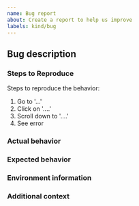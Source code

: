 ```yaml
---
name: Bug report
about: Create a report to help us improve
labels: kind/bug
---
```

## Bug description
<!-- A clear and concise description of what the bug is. -->

### Steps to Reproduce
Steps to reproduce the behavior:
1. Go to '...'
2. Click on '....'
3. Scroll down to '....'
4. See error

### Actual behavior
<!-- If applicable, add screenshots to help explain your problem. -->

### Expected behavior
<!-- A clear and concise description of what you expected to happen. -->

### Environment information
<!-- Please include names and versions of the components involved.
If appropriate, include relevant parts of their configuration. -->

### Additional context
<!-- Add any additional context information about the problem here. -->
